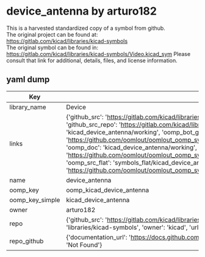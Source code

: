 # device_antenna by arturo182  
This is a harvested standardized copy of a symbol from github.  
The original project can be found at:  
https://gitlab.com/kicad/libraries/kicad-symbols  
The original symbol can be found in:
https://gitlab.com/kicad/libraries/kicad-symbols/Video.kicad_sym
Please consult that link for additional, details, files, and license information.  
## yaml dump  
| Key | Value |  
| --- | --- |  
| library_name | Device |  
| links | {'github_src': 'https://gitlab.com/kicad/libraries/kicad-symbols/Video.kicad_sym', 'github_src_repo': 'https://gitlab.com/kicad/libraries/kicad-symbols', 'oomp_bot': 'kicad_device_antenna/working', 'oomp_bot_github': 'https://github.com/oomlout/oomlout_oomp_symbol_bot/tree/main/kicad_device_antenna/working', 'oomp_doc': 'kicad_device_antenna/working', 'oomp_doc_github': 'https://github.com/oomlout/oomlout_oomp_symbol_doc/tree/main/kicad_device_antenna/working', 'oomp_src_flat': 'symbols_flat/kicad_device_antenna/working', 'oomp_src_flat_github': 'https://github.com/oomlout/oomlout_oomp_symbol_src/tree/main/kicad_device_antenna/working'} |  
| name | device_antenna |  
| oomp_key | oomp_kicad_device_antenna |  
| oomp_key_simple | kicad_device_antenna |  
| owner | arturo182 |  
| repo | {'github_src': 'https://gitlab.com/kicad/libraries/kicad-symbols/Video.kicad_sym', 'name': 'libraries/kicad-symbols', 'owner': 'kicad', 'url': 'https://gitlab.com/kicad/libraries/kicad-symbols'} |  
| repo_github | {'documentation_url': 'https://docs.github.com/rest/repos/repos#get-a-repository', 'message': 'Not Found'} |  


